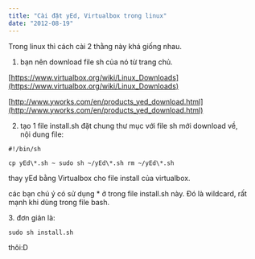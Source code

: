 ```yaml
---
title: "Cài đặt yEd, Virtualbox trong linux"
date: "2012-08-19"
---
```


Trong linux thì cách cài 2 thằng này khá giống nhau.

1. bạn nên download file sh của nó từ trang chủ.

[https://www.virtualbox.org/wiki/Linux_Downloads](https://www.virtualbox.org/wiki/Linux_Downloads)

[http://www.yworks.com/en/products_yed_download.html](http://www.yworks.com/en/products_yed_download.html)

2. tạo 1 file install.sh đặt chung thư mục với file sh mới download về, nội dung file:

```
#!/bin/sh

cp yEd\*.sh ~ sudo sh ~/yEd\*.sh rm ~/yEd\*.sh
```

thay yEd bằng Virtualbox cho file install của virtualbox.

các bạn chú ý có sử dụng \* ở trong file install.sh này. Đó là wildcard, rất mạnh khi dùng trong file bash.

3. đơn giản là:

```
sudo sh install.sh
```

thôi:D

